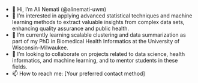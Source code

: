 - 👋 Hi, I’m Ali Nemati (@alinemati-uwm)
- 👀 I’m interested in applying advanced statistical techniques and machine learning methods to extract valuable insights from complex data sets, enhancing quality assurance and public health.
- 🌱 I’m currently learning scalable clustering and data summarization as part of my PhD in Biomedical Health Informatics at the University of Wisconsin-Milwaukee.
- 💞️ I’m looking to collaborate on projects related to data science, health informatics, and machine learning, and to mentor students in these fields.
- 📫 How to reach me: [Your preferred contact method]



<!---
alinemati-uwm/alinemati-uwm is a ✨ special ✨ repository because its `README.md` (this file) appears on your GitHub profile.
You can click the Preview link to take a look at your changes.
--->
